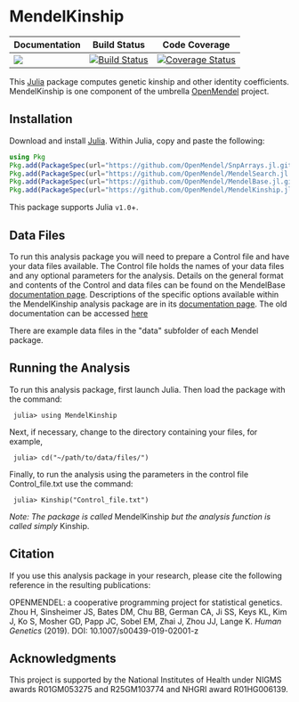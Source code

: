 # MendelKinship

| **Documentation** | **Build Status** | **Code Coverage**  |
|-------------------|------------------|--------------------|
| [![](https://img.shields.io/badge/docs-latest-blue.svg)](https://openmendel.github.io/MendelKinship.jl/dev/) | [![Build Status](https://travis-ci.org/OpenMendel/MendelKinship.jl.svg?branch=master)](https://travis-ci.org/OpenMendel/MendelKinship.jl)| [![Coverage Status](https://coveralls.io/repos/github/OpenMendel/MendelKinship.jl/badge.svg?branch=master)](https://coveralls.io/github/OpenMendel/MendelKinship.jl?branch=master) |

This [Julia](http://julialang.org/) package computes genetic kinship and other identity coefficients. MendelKinship is one component of the umbrella [OpenMendel](https://openmendel.github.io) project.

## Installation

Download and install [Julia](https://julialang.org/downloads/). Within Julia, copy and paste the following: 

```julia
using Pkg
Pkg.add(PackageSpec(url="https://github.com/OpenMendel/SnpArrays.jl.git"))
Pkg.add(PackageSpec(url="https://github.com/OpenMendel/MendelSearch.jl.git"))
Pkg.add(PackageSpec(url="https://github.com/OpenMendel/MendelBase.jl.git"))
Pkg.add(PackageSpec(url="https://github.com/OpenMendel/MendelKinship.jl.git"))
```

This package supports Julia `v1.0`+.

## Data Files

To run this analysis package you will need to prepare a Control file and have your data files available. The Control file holds the names of your data files and any optional parameters for the analysis. Details on the general format and contents of the Control and data files can be found on the MendelBase [documentation page](https://openmendel.github.io/MendelBase.jl). Descriptions of the specific options available within the MendelKinship analysis package are in its [documentation page](https://openmendel.github.io/MendelKinship/dev/). The old documentation can be accessed [here](https://openmendel.github.io/MendelKinship.jl)

There are example data files in the "data" subfolder of each Mendel package.

## Running the Analysis

To run this analysis package, first launch Julia. Then load the package with the command:

     julia> using MendelKinship

Next, if necessary, change to the directory containing your files, for example,

     julia> cd("~/path/to/data/files/")

Finally, to run the analysis using the parameters in the control file Control_file.txt use the command:

     julia> Kinship("Control_file.txt")

*Note: The package is called* MendelKinship *but the analysis function is called simply* Kinship.

## Citation

If you use this analysis package in your research, please cite the following reference in the resulting publications:

OPENMENDEL: a cooperative programming project for statistical genetics. Zhou H, Sinsheimer JS, Bates DM, Chu BB, German CA, Ji SS, Keys KL, Kim J, Ko S, Mosher GD, Papp JC, Sobel EM, Zhai J, Zhou JJ, Lange K. *Human Genetics* (2019). DOI: 10.1007/s00439-019-02001-z

<!--- ## Contributing
We welcome contributions to this Open Source project. To contribute, follow this procedure ... --->

## Acknowledgments

This project is supported by the National Institutes of Health under NIGMS awards R01GM053275 and R25GM103774 and NHGRI award R01HG006139.
